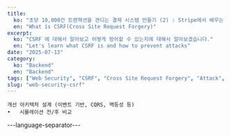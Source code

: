 ```yaml
---
title:
  ko: "초당 10,000건 트랜잭션을 견디는 결제 시스템 만들기 (2) : Stripe에서 배우는 확장 전략"
  en: "What is CSRF(Cross Site Request Forgery)"
excerpt:
  ko: "CSRF 에 대해서 알아보고 어떻게 방어할 수 있는지에 대해서 알아보겠습니다."
  en: "Let's learn what CSRF is and how to prevent attacks"
date: "2025-07-13"
category:
  ko: "Backend"
  en: "Backend"
tags: ["Web Security", "CSRF", "Cross Site Request Forgery", "Attack", "Vulnerabilities"]
slug: "web-security-csrf"
---
```


	개선 아키텍처 설계 (이벤트 기반, CQRS, 멱등성 등)
	•	시뮬레이션 전/후 비교
  
---language-separator---